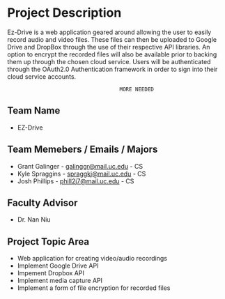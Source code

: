 # Project Description
Ez-Drive is a web application geared around allowing the user to easily record audio and video files. These files can then be uploaded to Google Drive and DropBox through the use of their respective API libraries. An option to encrypt the recorded files will also be available prior to backing them up through the chosen cloud service. Users will be authenticated through the OAuth2.0 Authentication framework in order to sign into their cloud service accounts. 

                                        MORE NEEDED
                                        
## Team Name 
* EZ-Drive

## Team Memebers / Emails / Majors
* Grant Galinger - galinggr@mail.uc.edu - CS
* Kyle Spraggins - spraggkj@mail.uc.edu - CS
* Josh Phillips - phill2j7@mail.uc.edu - CS

## Faculty Advisor
* Dr. Nan Niu

## Project Topic Area
* Web application for creating video/audio recordings
* Implement Google Drive API 
* Impement Dropbox API
* Implement media capture API
* Implement a form of file encryption for recorded files
